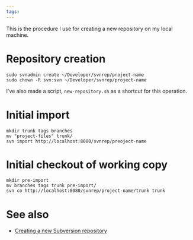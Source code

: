 ```yaml
---
tags: 
---
```


This is the procedure I use for creating a new repository on my local machine.

# Repository creation

    sudo svnadmin create ~/Developer/svnrep/project-name
    sudo chown -R svn:svn ~/Developer/svnrep/project-name

I've also made a script, `new-repository.sh` as a shortcut for this operation.

# Initial import

    mkdir trunk tags branches
    mv "project-files" trunk/
    svn import http://localhost:8080/svnrep/preoject-name

# Initial checkout of working copy

    mkdir pre-import
    mv branches tags trunk pre-import/
    svn co http://localhost:8080/svnrep/project-name/trunk trunk

# See also

-   [Creating a new Subversion repository](/wiki/Creating_a_new_Subversion_repository)

